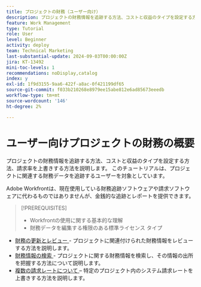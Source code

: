 ```yaml
---
title: プロジェクトの財務（ユーザー向け）
description: プロジェクトの財務情報を追跡する方法、コストと収益のタイプを設定する方法、請求率を上書きする方法を説明します。
feature: Work Management
type: Tutorial
role: User
level: Beginner
activity: deploy
team: Technical Marketing
last-substantial-update: 2024-09-03T00:00:00Z
jira: KT-13492
mini-toc-levels: 1
recommendations: noDisplay,catalog
index: y
exl-id: 1f9d3155-9aa6-422f-a8ac-0f421199df65
source-git-commit: f033b210268e8979ee15abe812e6ad85673eeedb
workflow-type: tm+mt
source-wordcount: '146'
ht-degree: 2%

---
```


# ユーザー向けプロジェクトの財務の概要

プロジェクトの財務情報を追跡する方法、コストと収益のタイプを設定する方法、請求率を上書きする方法を説明します。 このチュートリアルは、プロジェクトに関連する財務データを追跡するユーザーを対象としています。

Adobe Workfrontは、現在使用している財務追跡ソフトウェアや請求ソフトウェアに代わるものではありませんが、金銭的な追跡とレポートを提供できます。

>[!PREREQUISITES]
>
>* Workfrontの使用に関する基本的な理解
>* 財務データを編集する権限のある標準ライセンス タイプ


* [ 財務の更新とレビュー ](update-and-review-finances.md) - プロジェクトに関連付けられた財務情報をレビューする方法を説明します。
* [ 財務情報の検索 ](find-financial-information.md) - プロジェクトに関する財務情報を検索し、その情報の出所を把握する方法について説明します。
* [ 複数の請求レートについて ](multiple-billing-rates.md) – 特定のプロジェクト内のシステム請求レートを上書きする方法を説明します。
